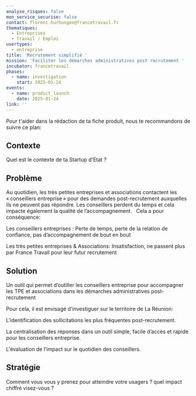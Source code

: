 ```yaml
---
analyse_risques: false
mon_service_securise: false
contact: florent.hurhungee@francetravail.fr
thematiques:
  - Entreprises
  - Travail / Emploi
usertypes:
  - entreprise
title: 'Recrutement simplifié '
mission: 'Faciliter les démarches administratives post recrutement '
incubator: francetravail
phases:
  - name: investigation
    start: 2025-01-24
events:
  - name: product_launch
    date: 2025-01-24
link: ''
---
```

Pour t'aider dans la rédaction de ta fiche produit, nous te recommandons de suivre ce plan: 

## Contexte

Quel est le contexte de ta Startup d'Etat ?

## Problème

Au quotidien, les très petites entreprises et associations contactent les « conseillers entreprise » pour des demandes post-recrutement auxquelles ils ne peuvent pas répondre. Les conseillers perdent du temps et cela impacte également la qualité de l’accompagnement.  ​
​
Cela a pour conséquence: ​

Les conseillers entreprises : Perte de temps, perte de la relation de confiance, pas d’accompagnement de bout en bout​​

Les très petites entreprises & Associations:  Insatisfaction, ne passent plus par France Travail pour leur futur recrutement​​


## Solution

Un outil qui permet d’outiller les conseillers entreprise pour accompagner les TPE et associations dans les démarches administratives post-recrutement​

Pour cela, il est envisagé d’investiguer sur le territoire de La Réunion: ​

L'identification des sollicitations les plus fréquentes post-recrutement. ​

La centralisation des réponses dans un outil simple, facile d’accès et rapide pour les conseillers entreprise. ​

L'évaluation de l’impact sur le quotidien des conseillers. 

## Stratégie

Comment vous vous y prenez pour atteindre votre usagers ? quel impact chiffré visez-vous ?
